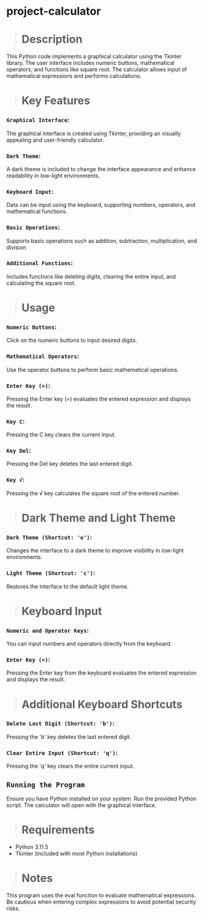 # project-calculator

> # Description
This Python code implements a graphical calculator using the Tkinter library. The user interface includes numeric buttons, mathematical operators, and functions like square root. The calculator allows input of mathematical expressions and performs calculations.

> # Key Features
### `Graphical Interface`:
The graphical interface is created using Tkinter, providing an visually appealing and user-friendly calculator.

### `Dark Theme`:
A dark theme is included to change the interface appearance and enhance readability in low-light environments.

### `Keyboard Input`:
Data can be input using the keyboard, supporting numbers, operators, and mathematical functions.

### `Basic Operations`:
Supports basic operations such as addition, subtraction, multiplication, and division.

### `Additional Functions`:
Includes functions like deleting digits, clearing the entire input, and calculating the square root.

> # Usage
### `Numeric Buttons`:
Click on the numeric buttons to input desired digits.

### `Mathematical Operators`:
Use the operator buttons to perform basic mathematical operations.

### `Enter Key (=)`:
Pressing the Enter key (=) evaluates the entered expression and displays the result.

### `Key C`:
Pressing the C key clears the current input.

### `Key Del`:
Pressing the Del key deletes the last entered digit.

### `Key √`:
Pressing the √ key calculates the square root of the entered number.

> # Dark Theme and Light Theme
### `Dark Theme (Shortcut: 'o')`:
Changes the interface to a dark theme to improve visibility in low-light environments.

### `Light Theme (Shortcut: 'c')`:
Restores the interface to the default light theme.

> # Keyboard Input
### `Numeric and Operator Keys`:
You can input numbers and operators directly from the keyboard.

### `Enter Key (=)`:
Pressing the Enter key from the keyboard evaluates the entered expression and displays the result.

> # Additional Keyboard Shortcuts
### `Delete Last Digit (Shortcut: 'b')`:
Pressing the 'b' key deletes the last entered digit.

### `Clear Entire Input (Shortcut: 'q')`:
Pressing the 'q' key clears the entire current input.

## `Running the Program`
Ensure you have Python installed on your system.
Run the provided Python script.
The calculator will open with the graphical interface.

> # Requirements
- Python 3.11.5
- Tkinter (included with most Python installations)

> # Notes
This program uses the eval function to evaluate mathematical expressions. Be cautious when entering complex expressions to avoid potential security risks.
